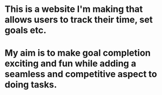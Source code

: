 # This is a website I'm making that allows users to track their time, set goals etc.
# My aim is to make goal completion exciting and fun while adding a seamless and competitive aspect to doing tasks.